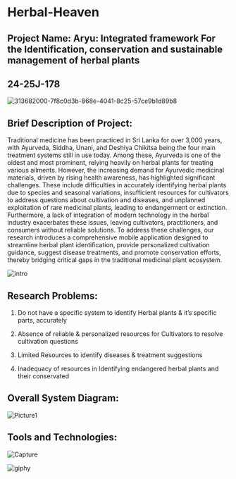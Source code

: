 # Herbal-Heaven
## Project Name: Aryu: Integrated framework For the Identification, conservation and sustainable management of herbal plants
## 24-25J-178

![313682000-7f8c0d3b-868e-4041-8c25-57ce9b1d89b8](https://github.com/user-attachments/assets/709a05fd-7e28-4c43-9cf6-eff07fb16703)


## Brief Description of Project:

Traditional medicine has been practiced in Sri Lanka for over 3,000 years, with Ayurveda, Siddha, Unani, and Deshiya Chikitsa being the four main treatment systems still in use today. Among these, Ayurveda is one of the oldest and most prominent, relying heavily on herbal plants for treating various ailments. However, the increasing demand for Ayurvedic medicinal materials, driven by rising health awareness, has highlighted significant challenges. These include difficulties in accurately identifying herbal plants due to species and seasonal variations, insufficient resources for cultivators to address questions about cultivation and diseases, and unplanned exploitation of rare medicinal plants, leading to endangerment or extinction. Furthermore, a lack of integration of modern technology in the herbal industry exacerbates these issues, leaving cultivators, practitioners, and consumers without reliable solutions. To address these challenges, our research introduces a comprehensive mobile application designed to streamline herbal plant identification, provide personalized cultivation guidance, suggest disease treatments, and promote conservation efforts, thereby bridging critical gaps in the traditional medicinal plant ecosystem.

![intro](https://github.com/user-attachments/assets/cc9716f9-91f5-4ba2-8946-33a9f7922881)


## Research Problems:

1. Do not have a specific system to identify Herbal plants & it’s specific parts, accurately

2. Absence of reliable & personalized resources for Cultivators to resolve cultivation questions

3. Limited Resources to identify diseases & treatment suggestions

4. Inadequacy of resources in Identifying endangered herbal plants and their conservated


## Overall System Diagram:

![Picture1](https://github.com/user-attachments/assets/745cb02f-43d6-4082-8bcb-73ea567dea09)



## Tools and Technologies:
![Capture](https://github.com/user-attachments/assets/4cf1dfc5-c1a6-40aa-a36e-20fc30fbd2cf)


  ![giphy](https://github.com/user-attachments/assets/354cd8ef-5c7f-4b25-b9d0-a327b55dd760)
